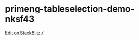 # primeng-tableselection-demo-nksf43

[Edit on StackBlitz ⚡️](https://stackblitz.com/edit/primeng-tableselection-demo-nksf43)